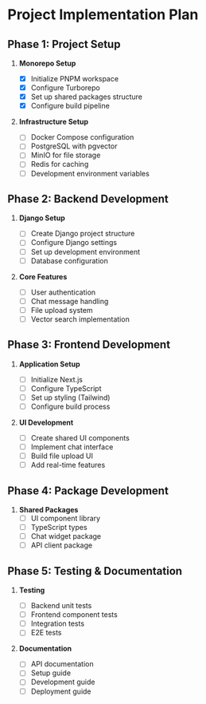 # Project Implementation Plan

## Phase 1: Project Setup

1. **Monorepo Setup**

   - [x] Initialize PNPM workspace
   - [x] Configure Turborepo
   - [x] Set up shared packages structure
   - [x] Configure build pipeline

2. **Infrastructure Setup**
   - [ ] Docker Compose configuration
   - [ ] PostgreSQL with pgvector
   - [ ] MinIO for file storage
   - [ ] Redis for caching
   - [ ] Development environment variables

## Phase 2: Backend Development

1. **Django Setup**

   - [ ] Create Django project structure
   - [ ] Configure Django settings
   - [ ] Set up development environment
   - [ ] Database configuration

2. **Core Features**
   - [ ] User authentication
   - [ ] Chat message handling
   - [ ] File upload system
   - [ ] Vector search implementation

## Phase 3: Frontend Development

1. **Application Setup**

   - [ ] Initialize Next.js
   - [ ] Configure TypeScript
   - [ ] Set up styling (Tailwind)
   - [ ] Configure build process

2. **UI Development**
   - [ ] Create shared UI components
   - [ ] Implement chat interface
   - [ ] Build file upload UI
   - [ ] Add real-time features

## Phase 4: Package Development

1. **Shared Packages**
   - [ ] UI component library
   - [ ] TypeScript types
   - [ ] Chat widget package
   - [ ] API client package

## Phase 5: Testing & Documentation

1. **Testing**

   - [ ] Backend unit tests
   - [ ] Frontend component tests
   - [ ] Integration tests
   - [ ] E2E tests

2. **Documentation**
   - [ ] API documentation
   - [ ] Setup guide
   - [ ] Development guide
   - [ ] Deployment guide
